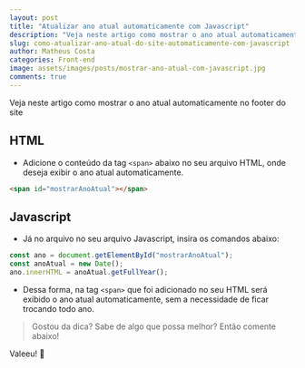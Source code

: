 ```yaml
---
layout: post
title: "Atualizar ano atual automaticamente com Javascript"
description: "Veja neste artigo como mostrar o ano atual automaticamente no footer do site"
slug: como-atualizar-ano-atual-do-site-automaticamente-com-javascript
author: Matheus Costa
categories: Front-end
image: assets/images/posts/mostrar-ano-atual-com-javascript.jpg
comments: true
---
```


Veja neste artigo como mostrar o ano atual automaticamente no footer do site

## HTML

- Adicione o conteúdo da tag `<span>` abaixo no seu arquivo HTML, onde deseja exibir o ano atual automaticamente.

```html
<span id="mostrarAnoAtual"></span>
```

## Javascript

- Já no arquivo no seu arquivo Javascript, insira os comandos abaixo:

```js
const ano = document.getElementById("mostrarAnoAtual");
const anoAtual = new Date();
ano.innerHTML = anoAtual.getFullYear();
```

- Dessa forma, na tag `<span>` que foi adicionado no seu HTML será exibido o ano atual automaticamente, sem a necessidade de ficar trocando todo ano.

> Gostou da dica? Sabe de algo que possa melhor? Então comente abaixo!

Valeeu! 👊
